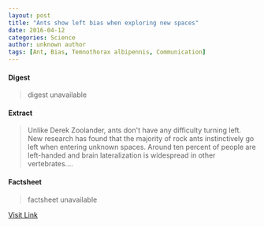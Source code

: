 ```yaml
---
layout: post
title: "Ants show left bias when exploring new spaces"
date: 2016-04-12
categories: Science
author: unknown author
tags: [Ant, Bias, Temnothorax albipennis, Communication]
---
```



#### Digest
>digest unavailable

#### Extract
>Unlike Derek Zoolander, ants don't have any difficulty turning left. New research has found that the majority of rock ants instinctively go left when entering unknown spaces. Around ten percent of people are left-handed and brain lateralization is widespread in other vertebrates....

#### Factsheet
>factsheet unavailable

[Visit Link](http://feeds.sciencedaily.com/~r/sciencedaily/~3/Lmim4ar6BQs/141224103107.htm)


